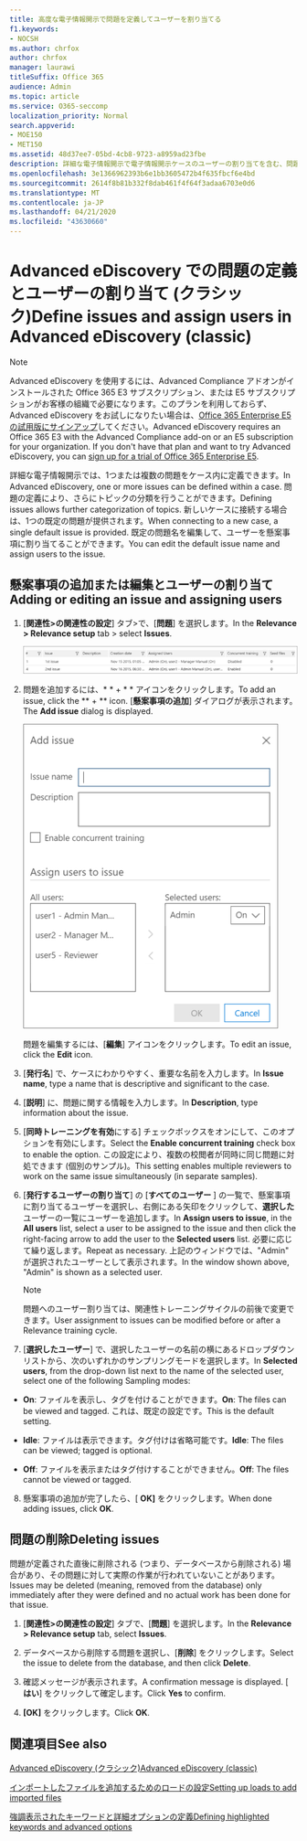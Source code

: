 ```yaml
---
title: 高度な電子情報開示で問題を定義してユーザーを割り当てる
f1.keywords:
- NOCSH
ms.author: chrfox
author: chrfox
manager: laurawi
titleSuffix: Office 365
audience: Admin
ms.topic: article
ms.service: O365-seccomp
localization_priority: Normal
search.appverid:
- MOE150
- MET150
ms.assetid: 48d37ee7-05bd-4cb8-9723-a8959ad23fbe
description: 詳細な電子情報開示で電子情報開示ケースのユーザーの割り当てを含む、問題を追加または編集する方法について説明します。
ms.openlocfilehash: 3e1366962393b6e1bb3605472b4f635fbcf6e4bd
ms.sourcegitcommit: 2614f8b81b332f8dab461f4f64f3adaa6703e0d6
ms.translationtype: MT
ms.contentlocale: ja-JP
ms.lasthandoff: 04/21/2020
ms.locfileid: "43630660"
---
```

# <a name="define-issues-and-assign-users-in-advanced-ediscovery-classic"></a><span data-ttu-id="c80a8-103">Advanced eDiscovery での問題の定義とユーザーの割り当て (クラシック)</span><span class="sxs-lookup"><span data-stu-id="c80a8-103">Define issues and assign users in Advanced eDiscovery (classic)</span></span>

> [!NOTE]
> <span data-ttu-id="c80a8-p101">Advanced eDiscovery を使用するには、Advanced Compliance アドオンがインストールされた Office 365 E3 サブスクリプション、または E5 サブスクリプションがお客様の組織で必要になります。このプランを利用しておらず、Advanced eDiscovery をお試しになりたい場合は、[Office 365 Enterprise E5 の試用版にサインアップ](https://go.microsoft.com/fwlink/p/?LinkID=698279)してください。</span><span class="sxs-lookup"><span data-stu-id="c80a8-p101">Advanced eDiscovery requires an Office 365 E3 with the Advanced Compliance add-on or an E5 subscription for your organization. If you don't have that plan and want to try Advanced eDiscovery, you can [sign up for a trial of Office 365 Enterprise E5](https://go.microsoft.com/fwlink/p/?LinkID=698279).</span></span> 
  
<span data-ttu-id="c80a8-106">詳細な電子情報開示では、1つまたは複数の問題をケース内に定義できます。</span><span class="sxs-lookup"><span data-stu-id="c80a8-106">In Advanced eDiscovery, one or more issues can be defined within a case.</span></span> <span data-ttu-id="c80a8-107">問題の定義により、さらにトピックの分類を行うことができます。</span><span class="sxs-lookup"><span data-stu-id="c80a8-107">Defining issues allows further categorization of topics.</span></span> <span data-ttu-id="c80a8-108">新しいケースに接続する場合は、1つの既定の問題が提供されます。</span><span class="sxs-lookup"><span data-stu-id="c80a8-108">When connecting to a new case, a single default issue is provided.</span></span> <span data-ttu-id="c80a8-109">既定の問題名を編集して、ユーザーを懸案事項に割り当てることができます。</span><span class="sxs-lookup"><span data-stu-id="c80a8-109">You can edit the default issue name and assign users to the issue.</span></span> 
  
## <a name="adding-or-editing-an-issue-and-assigning-users"></a><span data-ttu-id="c80a8-110">懸案事項の追加または編集とユーザーの割り当て</span><span class="sxs-lookup"><span data-stu-id="c80a8-110">Adding or editing an issue and assigning users</span></span>

1. <span data-ttu-id="c80a8-111">[**関連性\>の関連性の設定**] タブ\>で、[**問題**] を選択します。</span><span class="sxs-lookup"><span data-stu-id="c80a8-111">In the **Relevance \> Relevance setup** tab \> select **Issues**.</span></span>
    
    ![関連性の設定の問題](../media/dfd8f9ef-b167-4ed9-980e-00ae98a97169.png)
  
2. <span data-ttu-id="c80a8-113">問題を追加するには、\* \* + \* \* アイコンをクリックします。</span><span class="sxs-lookup"><span data-stu-id="c80a8-113">To add an issue, click the \*\* + \*\* icon.</span></span> <span data-ttu-id="c80a8-114">[**懸案事項の追加**] ダイアログが表示されます。</span><span class="sxs-lookup"><span data-stu-id="c80a8-114">The **Add issue** dialog is displayed.</span></span> 
    
    ![[関連性の設定] の追加問題](../media/c8e94982-139a-472a-b85d-282f2d742046.png)
  
    <span data-ttu-id="c80a8-116">問題を編集するには、[**編集**] アイコンをクリックします。</span><span class="sxs-lookup"><span data-stu-id="c80a8-116">To edit an issue, click the **Edit** icon.</span></span> 
    
3. <span data-ttu-id="c80a8-117">[**発行名**] で、ケースにわかりやすく、重要な名前を入力します。</span><span class="sxs-lookup"><span data-stu-id="c80a8-117">In **Issue name**, type a name that is descriptive and significant to the case.</span></span> 
    
4. <span data-ttu-id="c80a8-118">[**説明**] に、問題に関する情報を入力します。</span><span class="sxs-lookup"><span data-stu-id="c80a8-118">In **Description**, type information about the issue.</span></span>
    
5. <span data-ttu-id="c80a8-119">[**同時トレーニングを有効**にする] チェックボックスをオンにして、このオプションを有効にします。</span><span class="sxs-lookup"><span data-stu-id="c80a8-119">Select the **Enable concurrent training** check box to enable the option.</span></span> <span data-ttu-id="c80a8-120">この設定により、複数の校閲者が同時に同じ問題に対処できます (個別のサンプル)。</span><span class="sxs-lookup"><span data-stu-id="c80a8-120">This setting enables multiple reviewers to work on the same issue simultaneously (in separate samples).</span></span> 
    
6. <span data-ttu-id="c80a8-121">[**発行するユーザーの割り当て**] の [**すべてのユーザー** ] の一覧で、懸案事項に割り当てるユーザーを選択し、右側にある矢印をクリックして、**選択した**ユーザーの一覧にユーザーを追加します。</span><span class="sxs-lookup"><span data-stu-id="c80a8-121">In **Assign users to issue**, in the **All users** list, select a user to be assigned to the issue and then click the right-facing arrow to add the user to the **Selected users** list.</span></span> <span data-ttu-id="c80a8-122">必要に応じて繰り返します。</span><span class="sxs-lookup"><span data-stu-id="c80a8-122">Repeat as necessary.</span></span> <span data-ttu-id="c80a8-123">上記のウィンドウでは、"Admin" が選択されたユーザーとして表示されます。</span><span class="sxs-lookup"><span data-stu-id="c80a8-123">In the window shown above, "Admin" is shown as a selected user.</span></span> 
    
    > [!NOTE]
    > <span data-ttu-id="c80a8-124">問題へのユーザー割り当ては、関連性トレーニングサイクルの前後で変更できます。</span><span class="sxs-lookup"><span data-stu-id="c80a8-124">User assignment to issues can be modified before or after a Relevance training cycle.</span></span> 
  
7. <span data-ttu-id="c80a8-125">[**選択したユーザー**] で、選択したユーザーの名前の横にあるドロップダウンリストから、次のいずれかのサンプリングモードを選択します。</span><span class="sxs-lookup"><span data-stu-id="c80a8-125">In **Selected users**, from the drop-down list next to the name of the selected user, select one of the following Sampling modes:</span></span> 
    
  - <span data-ttu-id="c80a8-126">**On**: ファイルを表示し、タグを付けることができます。</span><span class="sxs-lookup"><span data-stu-id="c80a8-126">**On**: The files can be viewed and tagged.</span></span> <span data-ttu-id="c80a8-127">これは、既定の設定です。</span><span class="sxs-lookup"><span data-stu-id="c80a8-127">This is the default setting.</span></span>
    
  - <span data-ttu-id="c80a8-128">**Idle**: ファイルは表示できます。タグ付けは省略可能です。</span><span class="sxs-lookup"><span data-stu-id="c80a8-128">**Idle**: The files can be viewed; tagged is optional.</span></span>
    
  - <span data-ttu-id="c80a8-129">**Off**: ファイルを表示またはタグ付けすることができません。</span><span class="sxs-lookup"><span data-stu-id="c80a8-129">**Off**: The files cannot be viewed or tagged.</span></span>
    
8. <span data-ttu-id="c80a8-130">懸案事項の追加が完了したら、[ **OK]** をクリックします。</span><span class="sxs-lookup"><span data-stu-id="c80a8-130">When done adding issues, click **OK**.</span></span>
    
## <a name="deleting-issues"></a><span data-ttu-id="c80a8-131">問題の削除</span><span class="sxs-lookup"><span data-stu-id="c80a8-131">Deleting issues</span></span>

<span data-ttu-id="c80a8-132">問題が定義された直後に削除される (つまり、データベースから削除される) 場合があり、その問題に対して実際の作業が行われていないことがあります。</span><span class="sxs-lookup"><span data-stu-id="c80a8-132">Issues may be deleted (meaning, removed from the database) only immediately after they were defined and no actual work has been done for that issue.</span></span> 
  
1. <span data-ttu-id="c80a8-133">[**関連性\>の関連性の設定**] タブで、[**問題**] を選択します。</span><span class="sxs-lookup"><span data-stu-id="c80a8-133">In the **Relevance \> Relevance setup** tab, select **Issues**.</span></span>
    
2. <span data-ttu-id="c80a8-134">データベースから削除する問題を選択し、[**削除**] をクリックします。</span><span class="sxs-lookup"><span data-stu-id="c80a8-134">Select the issue to delete from the database, and then click **Delete**.</span></span>
    
3. <span data-ttu-id="c80a8-135">確認メッセージが表示されます。</span><span class="sxs-lookup"><span data-stu-id="c80a8-135">A confirmation message is displayed.</span></span> <span data-ttu-id="c80a8-136">[ **はい**] をクリックして確定します。</span><span class="sxs-lookup"><span data-stu-id="c80a8-136">Click **Yes** to confirm.</span></span> 
    
4. <span data-ttu-id="c80a8-137">**[OK]** をクリックします。</span><span class="sxs-lookup"><span data-stu-id="c80a8-137">Click **OK**.</span></span>
    
## <a name="see-also"></a><span data-ttu-id="c80a8-138">関連項目</span><span class="sxs-lookup"><span data-stu-id="c80a8-138">See also</span></span>

[<span data-ttu-id="c80a8-139">Advanced eDiscovery (クラシック)</span><span class="sxs-lookup"><span data-stu-id="c80a8-139">Advanced eDiscovery (classic)</span></span>](office-365-advanced-ediscovery.md)
  
[<span data-ttu-id="c80a8-140">インポートしたファイルを追加するためのロードの設定</span><span class="sxs-lookup"><span data-stu-id="c80a8-140">Setting up loads to add imported files</span></span>](set-up-loads-to-add-imported-files.md)
  
[<span data-ttu-id="c80a8-141">強調表示されたキーワードと詳細オプションの定義</span><span class="sxs-lookup"><span data-stu-id="c80a8-141">Defining highlighted keywords and advanced options</span></span>](define-highlighted-keywords-and-advanced-options.md)

